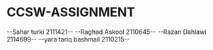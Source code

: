 # CCSW-ASSIGNMENT
--Sahar turki 2111421--
--Raghad Askool 2110645--
--Razan Dahlawi 2114699--
--yara tariq bashmail 2110215--

